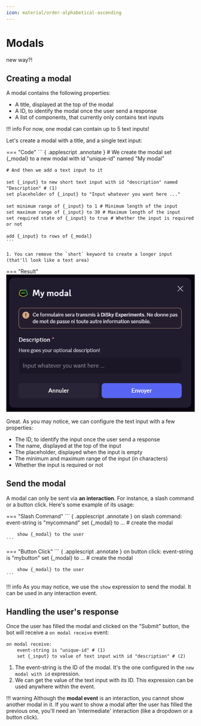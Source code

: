 ```yaml
---
icon: material/order-alphabetical-ascending
---
```


# Modals


new way?!

## Creating a modal

A modal contains the following properties:

- A title, displayed at the top of the modal
- A ID, to identify the modal once the user send a response
- A list of components, that currently only contains text inputs

!!! info
    For now, one modal can contain up to 5 text inputs!

Let's create a modal with a title, and a single text input:

=== "Code"
    ``` { .applescript .annotate }
    # We create the modal
    set {_modal} to a new modal with id "unique-id" named "My modal"
    
    # And then we add a text input to it
    
    set {_input} to new short text input with id "description" named "Description" # (1)
    set placeholder of {_input} to "Input whatever you want here ..."
    
    set minimum range of {_input} to 1 # Minimum length of the input
    set maximum range of {_input} to 30 # Maximum length of the input
    set required state of {_input} to true # Whether the input is required or not
    
    add {_input} to rows of {_modal}
    ```

    1. You can remove the `short` keyword to create a longer input (that'll look like a text area)

=== "Result"
    ![Modal](../images/modal-1.png)

Great. As you may notice, we can configure the text input with a few properties:

- The ID, to identify the input once the user send a response
- The name, displayed at the top of the input
- The placeholder, displayed when the input is empty
- The minimum and maximum range of the input (in characters)
- Whether the input is required or not

## Send the modal

A modal can only be sent via **an interaction**. For instance, a slash command or a button click. Here's some example of its usage:

=== "Slash Command"
    ``` { .applescript .annotate }
    on slash command:
        event-string is "mycommand"
        set {_modal} to ... # create the modal
        
        show {_modal} to the user
    ```

=== "Button Click"
    ``` { .applescript .annotate }
    on button click:
        event-string is "mybutton"
        set {_modal} to ... # create the modal
        
        show {_modal} to the user
    ```

!!! info
    As you may notice, we use the `show` expression to send the modal. It can be used in any interaction event.

## Handling the user's response

Once the user has filled the modal and clicked on the "Submit" button, the bot will receive a `on modal receive` event:

``` { .applescript .annotate }
on modal receive:
    event-string is "unique-id" # (1)
    set {_input} to value of text input with id "description" # (2)
```

1. The event-string is the ID of the modal. It's the one configured in the `new modal with id` expression.
2. We can get the value of the text input with its ID. This expression can be used anywhere within the event.

!!! warning
    Although the **modal event** is an interaction, you cannot show another modal in it. If you want to show a modal after the user has filled the previous one, you'll need an 'intermediate' interaction (like a dropdown or a button click).
